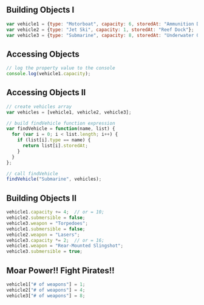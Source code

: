 ## Building Objects I

```js
var vehicle1 = {type: "Motorboat", capacity: 6, storedAt: "Ammunition Depot"};
var vehicle2 = {type: "Jet Ski", capacity: 1, storedAt: "Reef Dock"};
var vehicle3 = {type: "Submarine", capacity: 8, storedAt: "Underwater Outpost"};
```

## Accessing Objects

```js
// log the property value to the console
console.log(vehicle1.capacity);
```

## Accessing Objects II

```js
// create vehicles array
var vehicles = [vehicle1, vehicle2, vehicle3];

// build findVehicle function expression
var findVehicle = function(name, list) {
  for (var i = 0; i < list.length; i++) {
    if (list[i].type == name) {
      return list[i].storedAt;
    }
  }
};

// call findVehicle
findVehicle("Submarine", vehicles);
```

## Building Objects II

```js
vehicle1.capacity += 4;  // or = 10;
vehicle2.submersible = false;
vehicle3.weapon = "Torpedoes";
vehicle1.submersible = false;
vehicle2.weapon = "Lasers";
vehicle3.capacity *= 2;  // or = 16;
vehicle1.weapon = "Rear-Mounted Slingshot";
vehicle3.submersible = true;
```

## Moar Power!! Fight Pirates!!

```js
vehicle1["# of weapons"] = 1;
vehicle2["# of weapons"] = 4;
vehicle3["# of weapons"] = 8;
```
